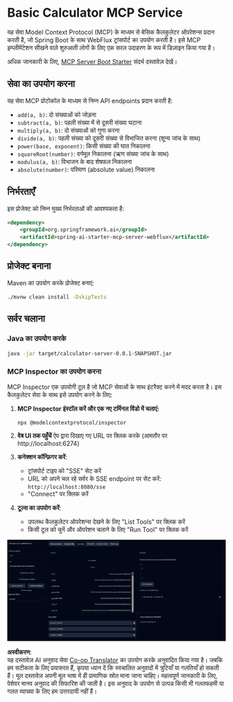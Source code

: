 <!--
CO_OP_TRANSLATOR_METADATA:
{
  "original_hash": "ed9cab32cc67c12d8969b407aa47100a",
  "translation_date": "2025-06-11T09:30:32+00:00",
  "source_file": "03-GettingStarted/01-first-server/solution/java/README.md",
  "language_code": "hi"
}
-->
# Basic Calculator MCP Service

यह सेवा Model Context Protocol (MCP) के माध्यम से बेसिक कैलकुलेटर ऑपरेशन्स प्रदान करती है, जो Spring Boot के साथ WebFlux ट्रांसपोर्ट का उपयोग करती है। इसे MCP इम्प्लीमेंटेशन सीखने वाले शुरुआती लोगों के लिए एक सरल उदाहरण के रूप में डिज़ाइन किया गया है।

अधिक जानकारी के लिए, [MCP Server Boot Starter](https://docs.spring.io/spring-ai/reference/api/mcp/mcp-server-boot-starter-docs.html) संदर्भ दस्तावेज़ देखें।


## सेवा का उपयोग करना

यह सेवा MCP प्रोटोकॉल के माध्यम से निम्न API endpoints प्रदान करती है:

- `add(a, b)`: दो संख्याओं को जोड़ना
- `subtract(a, b)`: पहली संख्या में से दूसरी संख्या घटाना
- `multiply(a, b)`: दो संख्याओं को गुणा करना
- `divide(a, b)`: पहली संख्या को दूसरी संख्या से विभाजित करना (शून्य जांच के साथ)
- `power(base, exponent)`: किसी संख्या की घात निकालना
- `squareRoot(number)`: वर्गमूल निकालना (ऋण संख्या जांच के साथ)
- `modulus(a, b)`: विभाजन के बाद शेषफल निकालना
- `absolute(number)`: परिमाण (absolute value) निकालना

## निर्भरताएँ

इस प्रोजेक्ट को निम्न मुख्य निर्भरताओं की आवश्यकता है:

```xml
<dependency>
    <groupId>org.springframework.ai</groupId>
    <artifactId>spring-ai-starter-mcp-server-webflux</artifactId>
</dependency>
```

## प्रोजेक्ट बनाना

Maven का उपयोग करके प्रोजेक्ट बनाएं:
```bash
./mvnw clean install -DskipTests
```

## सर्वर चलाना

### Java का उपयोग करके

```bash
java -jar target/calculator-server-0.0.1-SNAPSHOT.jar
```

### MCP Inspector का उपयोग करना

MCP Inspector एक उपयोगी टूल है जो MCP सेवाओं के साथ इंटरैक्ट करने में मदद करता है। इस कैलकुलेटर सेवा के साथ इसे उपयोग करने के लिए:

1. **MCP Inspector इंस्टॉल करें और एक नए टर्मिनल विंडो में चलाएं:**
   ```bash
   npx @modelcontextprotocol/inspector
   ```

2. **वेब UI तक पहुँचें** ऐप द्वारा दिखाए गए URL पर क्लिक करके (आमतौर पर http://localhost:6274)

3. **कनेक्शन कॉन्फ़िगर करें**:
   - ट्रांसपोर्ट टाइप को "SSE" सेट करें
   - URL को अपने चल रहे सर्वर के SSE endpoint पर सेट करें: `http://localhost:8080/sse`
   - "Connect" पर क्लिक करें

4. **टूल्स का उपयोग करें**:
   - उपलब्ध कैलकुलेटर ऑपरेशन्स देखने के लिए "List Tools" पर क्लिक करें
   - किसी टूल को चुनें और ऑपरेशन चलाने के लिए "Run Tool" पर क्लिक करें

![MCP Inspector Screenshot](../../../../../../translated_images/tool.40e180a7b0d0fe2067cf96435532b01f63f7f8619d6b0132355a04b426b669ac.hi.png)

**अस्वीकरण**:  
यह दस्तावेज़ AI अनुवाद सेवा [Co-op Translator](https://github.com/Azure/co-op-translator) का उपयोग करके अनुवादित किया गया है। जबकि हम सटीकता के लिए प्रयासरत हैं, कृपया ध्यान दें कि स्वचालित अनुवादों में त्रुटियाँ या गलतियाँ हो सकती हैं। मूल दस्तावेज़ अपनी मूल भाषा में ही प्रामाणिक स्रोत माना जाना चाहिए। महत्वपूर्ण जानकारी के लिए, पेशेवर मानव अनुवाद की सिफारिश की जाती है। इस अनुवाद के उपयोग से उत्पन्न किसी भी गलतफहमी या गलत व्याख्या के लिए हम उत्तरदायी नहीं हैं।